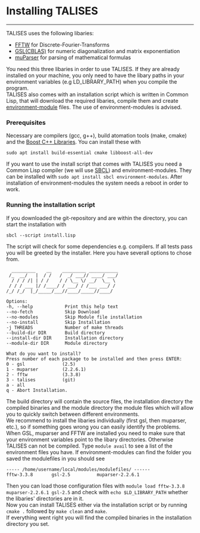# Installing TALISES
-------------
TALISES uses the following libaries:

- [FFTW](http://www.fftw.org/) for Discrete-Fourier-Transforms
- [GSL(CBLAS)](https://www.gnu.org/software/gsl/) for numeric diagonalization and matrix exponentiation
- [muParser](https://beltoforion.de/article.php?a=muparser) for parsing of mathematical formulas

You need this three libaries in order to use TALISES. If they are already installed on your machine, you only need to have the libary paths in your environment variables (e.g LD_LIBRARY_PATH) when you compile the program.  
TALISES also comes with an installation script which is written in Common Lisp, that will download the required libaries, compile them and create [environment-module](https://modules.readthedocs.io/en/latest/) files. The use of environment-modules is advised. 

### Prerequisites
Necessary are compilers (gcc, g++), build atomation tools (make, cmake) and the [Boost C++ Libraries](https://www.boost.org/doc/libs/).
You can install these with
```
sudo apt install build-essential cmake libboost-all-dev
```
If you want to use the install script that comes with TALISES you need a Common Lisp compiler (we will use [SBCL](http://www.sbcl.org/)) and environment-modules. They can be installed with ``sudo apt install sbcl environment-modules``.
After installation of environment-modules the system needs a reboot in order to work.

### Running the installation script

If you downloaded the git-repository and are within the directory, you can start the installation with
```
sbcl --script install.lisp
```
The script will check for some dependencies e.g. compilers.
If all tests pass you will be greeted by the installer.
Here you have severall options to chose from.

````
  _________    __    _________ ___________
 /_  __/   |  / /   /  _/ ___// ____/ ___/
  / / / /| | / /    / / \__ \/ __/  \__ \ 
 / / / ___ |/ /____/ / ___/ / /___ ___/ / 
/_/ /_/  |_/_____/___//____/_____//____/  

Options:
-h, --help            Print this help text
--no-fetch            Skip Download
--no-modules          Skip Module file installation
--no-install          Skip Installation
-j THREADS            Number of make threads
--build-dir DIR       Build directory
--install-dir DIR     Installation directory
--module-dir DIR      Module directory

What do you want to install?
Press number of each package to be installed and then press ENTER:
0 - gsl              (2.5)
1 - muparser         (2.2.6.1)
2 - fftw             (3.3.8)
3 - talises          (git)
a - all
q - Abort Installation.
````
The build directory will contain the source files, the installation directory the compiled binaries and the module directory the module files which will allow you to quickly switch between different environments.  
We recommend to install the libaries individually (first gsl, then muparser, etc.), so if something goes wrong you can easily identify the problems.  
When GSL, muparser and FFTW are installed you need to make sure that your environment variables point to the libary directories. Otherwise TALISES can not be compiled. Type `module avail` to see a list of the environment files you have. If environment-modules can find the folder you saved the modulefiles in you should see
````
----- /home/username/local/modules/modulefiles/ ------
fftw-3.3.8       gsl-2.5          muparser-2.2.6.1
````
Then you can load those configuration files with `module load fftw-3.3.8 muparser-2.2.6.1 gsl-2.5` and check with `echo $LD_LIBRARY_PATH` whether the libaries' directories are in it.  
Now you can install TALISES either via the installation script or by running `cmake .` followed by `make clean` and `make`.  
If everything went right you will find the compiled binaries in the installation directory you set.